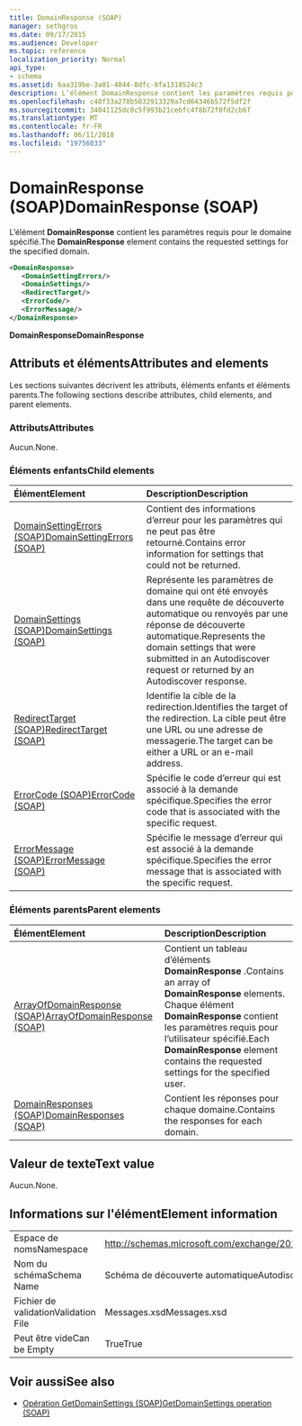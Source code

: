 ```yaml
---
title: DomainResponse (SOAP)
manager: sethgros
ms.date: 09/17/2015
ms.audience: Developer
ms.topic: reference
localization_priority: Normal
api_type:
- schema
ms.assetid: 6aa319be-3a01-4044-8dfc-8fa1318524c3
description: L’élément DomainResponse contient les paramètres requis pour le domaine spécifié.
ms.openlocfilehash: c40f33a278b5032913329a7cd64346b572f5df2f
ms.sourcegitcommit: 34041125dc8c5f993b21cebfc4f8b72f0fd2cb6f
ms.translationtype: MT
ms.contentlocale: fr-FR
ms.lasthandoff: 06/11/2018
ms.locfileid: "19756033"
---
```

# <a name="domainresponse-soap"></a><span data-ttu-id="02121-103">DomainResponse (SOAP)</span><span class="sxs-lookup"><span data-stu-id="02121-103">DomainResponse (SOAP)</span></span>

<span data-ttu-id="02121-104">L’élément **DomainResponse** contient les paramètres requis pour le domaine spécifié.</span><span class="sxs-lookup"><span data-stu-id="02121-104">The **DomainResponse** element contains the requested settings for the specified domain.</span></span> 
  
```XML
<DomainResponse>
   <DomainSettingErrors/>
   <DomainSettings/>
   <RedirectTarget/>
   <ErrorCode/>
   <ErrorMessage/>
</DomainResponse>
```

 <span data-ttu-id="02121-105">**DomainResponse**</span><span class="sxs-lookup"><span data-stu-id="02121-105">**DomainResponse**</span></span>
## <a name="attributes-and-elements"></a><span data-ttu-id="02121-106">Attributs et éléments</span><span class="sxs-lookup"><span data-stu-id="02121-106">Attributes and elements</span></span>

<span data-ttu-id="02121-107">Les sections suivantes décrivent les attributs, éléments enfants et éléments parents.</span><span class="sxs-lookup"><span data-stu-id="02121-107">The following sections describe attributes, child elements, and parent elements.</span></span>
  
### <a name="attributes"></a><span data-ttu-id="02121-108">Attributs</span><span class="sxs-lookup"><span data-stu-id="02121-108">Attributes</span></span>

<span data-ttu-id="02121-109">Aucun.</span><span class="sxs-lookup"><span data-stu-id="02121-109">None.</span></span>
  
### <a name="child-elements"></a><span data-ttu-id="02121-110">Éléments enfants</span><span class="sxs-lookup"><span data-stu-id="02121-110">Child elements</span></span>

|<span data-ttu-id="02121-111">**Élément**</span><span class="sxs-lookup"><span data-stu-id="02121-111">**Element**</span></span>|<span data-ttu-id="02121-112">**Description**</span><span class="sxs-lookup"><span data-stu-id="02121-112">**Description**</span></span>|
|:-----|:-----|
|[<span data-ttu-id="02121-113">DomainSettingErrors (SOAP)</span><span class="sxs-lookup"><span data-stu-id="02121-113">DomainSettingErrors (SOAP)</span></span>](domainsettingerrors-soap.md) <br/> |<span data-ttu-id="02121-114">Contient des informations d’erreur pour les paramètres qui ne peut pas être retourné.</span><span class="sxs-lookup"><span data-stu-id="02121-114">Contains error information for settings that could not be returned.</span></span>  <br/> |
|[<span data-ttu-id="02121-115">DomainSettings (SOAP)</span><span class="sxs-lookup"><span data-stu-id="02121-115">DomainSettings (SOAP)</span></span>](domainsettings-soap.md) <br/> |<span data-ttu-id="02121-116">Représente les paramètres de domaine qui ont été envoyés dans une requête de découverte automatique ou renvoyés par une réponse de découverte automatique.</span><span class="sxs-lookup"><span data-stu-id="02121-116">Represents the domain settings that were submitted in an Autodiscover request or returned by an Autodiscover response.</span></span>  <br/> |
|[<span data-ttu-id="02121-117">RedirectTarget (SOAP)</span><span class="sxs-lookup"><span data-stu-id="02121-117">RedirectTarget (SOAP)</span></span>](redirecttarget-soap.md) <br/> |<span data-ttu-id="02121-118">Identifie la cible de la redirection.</span><span class="sxs-lookup"><span data-stu-id="02121-118">Identifies the target of the redirection.</span></span> <span data-ttu-id="02121-119">La cible peut être une URL ou une adresse de messagerie.</span><span class="sxs-lookup"><span data-stu-id="02121-119">The target can be either a URL or an e-mail address.</span></span>  <br/> |
|[<span data-ttu-id="02121-120">ErrorCode (SOAP)</span><span class="sxs-lookup"><span data-stu-id="02121-120">ErrorCode (SOAP)</span></span>](errorcode-soap.md) <br/> |<span data-ttu-id="02121-121">Spécifie le code d’erreur qui est associé à la demande spécifique.</span><span class="sxs-lookup"><span data-stu-id="02121-121">Specifies the error code that is associated with the specific request.</span></span>  <br/> |
|[<span data-ttu-id="02121-122">ErrorMessage (SOAP)</span><span class="sxs-lookup"><span data-stu-id="02121-122">ErrorMessage (SOAP)</span></span>](errormessage-soap.md) <br/> |<span data-ttu-id="02121-123">Spécifie le message d’erreur qui est associé à la demande spécifique.</span><span class="sxs-lookup"><span data-stu-id="02121-123">Specifies the error message that is associated with the specific request.</span></span>  <br/> |
   
### <a name="parent-elements"></a><span data-ttu-id="02121-124">Éléments parents</span><span class="sxs-lookup"><span data-stu-id="02121-124">Parent elements</span></span>

|<span data-ttu-id="02121-125">**Élément**</span><span class="sxs-lookup"><span data-stu-id="02121-125">**Element**</span></span>|<span data-ttu-id="02121-126">**Description**</span><span class="sxs-lookup"><span data-stu-id="02121-126">**Description**</span></span>|
|:-----|:-----|
|[<span data-ttu-id="02121-127">ArrayOfDomainResponse (SOAP)</span><span class="sxs-lookup"><span data-stu-id="02121-127">ArrayOfDomainResponse (SOAP)</span></span>](arrayofdomainresponse-soap.md) <br/> |<span data-ttu-id="02121-128">Contient un tableau d’éléments **DomainResponse** .</span><span class="sxs-lookup"><span data-stu-id="02121-128">Contains an array of **DomainResponse** elements.</span></span> <span data-ttu-id="02121-129">Chaque élément **DomainResponse** contient les paramètres requis pour l’utilisateur spécifié.</span><span class="sxs-lookup"><span data-stu-id="02121-129">Each **DomainResponse** element contains the requested settings for the specified user.</span></span>  <br/> |
|[<span data-ttu-id="02121-130">DomainResponses (SOAP)</span><span class="sxs-lookup"><span data-stu-id="02121-130">DomainResponses (SOAP)</span></span>](domainresponses-soap.md) <br/> |<span data-ttu-id="02121-131">Contient les réponses pour chaque domaine.</span><span class="sxs-lookup"><span data-stu-id="02121-131">Contains the responses for each domain.</span></span>  <br/> |
   
## <a name="text-value"></a><span data-ttu-id="02121-132">Valeur de texte</span><span class="sxs-lookup"><span data-stu-id="02121-132">Text value</span></span>

<span data-ttu-id="02121-133">Aucun.</span><span class="sxs-lookup"><span data-stu-id="02121-133">None.</span></span>
  
## <a name="element-information"></a><span data-ttu-id="02121-134">Informations sur l'élément</span><span class="sxs-lookup"><span data-stu-id="02121-134">Element information</span></span>

|||
|:-----|:-----|
|<span data-ttu-id="02121-135">Espace de noms</span><span class="sxs-lookup"><span data-stu-id="02121-135">Namespace</span></span>  <br/> |http://schemas.microsoft.com/exchange/2010/Autodiscover  <br/> |
|<span data-ttu-id="02121-136">Nom du schéma</span><span class="sxs-lookup"><span data-stu-id="02121-136">Schema Name</span></span>  <br/> |<span data-ttu-id="02121-137">Schéma de découverte automatique</span><span class="sxs-lookup"><span data-stu-id="02121-137">Autodiscover schema</span></span>  <br/> |
|<span data-ttu-id="02121-138">Fichier de validation</span><span class="sxs-lookup"><span data-stu-id="02121-138">Validation File</span></span>  <br/> |<span data-ttu-id="02121-139">Messages.xsd</span><span class="sxs-lookup"><span data-stu-id="02121-139">Messages.xsd</span></span>  <br/> |
|<span data-ttu-id="02121-140">Peut être vide</span><span class="sxs-lookup"><span data-stu-id="02121-140">Can be Empty</span></span>  <br/> |<span data-ttu-id="02121-141">True</span><span class="sxs-lookup"><span data-stu-id="02121-141">True</span></span>  <br/> |
   
## <a name="see-also"></a><span data-ttu-id="02121-142">Voir aussi</span><span class="sxs-lookup"><span data-stu-id="02121-142">See also</span></span>

- [<span data-ttu-id="02121-143">Opération GetDomainSettings (SOAP)</span><span class="sxs-lookup"><span data-stu-id="02121-143">GetDomainSettings operation (SOAP)</span></span>](getdomainsettings-operation-soap.md)

